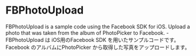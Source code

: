 FBPhotoUpload
=============

FBPhotoUpload is a sample code using the Facebook SDK for iOS. Upload a photo that was taken from the album of PhotoPicker to Facebook. - FBPhotoUpload は iOS用のFacebook SDK を用いたサンプルコードです。Facebook のアルバムにPhotoPicker から取得した写真をアップロードします。
